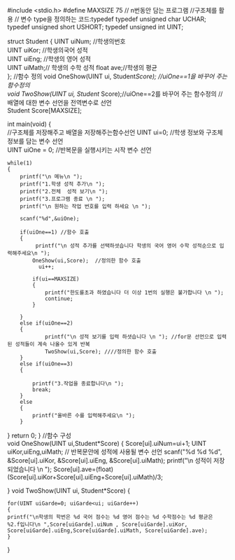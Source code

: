 #include <stdio.h>
#define MAXSIZE 75
// n번동안 담는 프로그램 
//구조체를 활용 
// 변수 type을 정의하는 코드:typedef
typedef unsigned char UCHAR;
typedef unsigned short USHORT;
typedef unsigned int  UINT;

struct Student
{
	UINT uiNum; //학생의번호  
	UINT uiKor; //학생의국어  성적  
	UINT uiEng; //학생의 영어 성적  
	UINT uiMath;// 학생의 수학 성적 
	float ave;//학생의 평균 	 
};
//함수 정의 
void OneShow(UINT ui, Student*Score);  //uiOne==1을 바꾸어 주는 함수정의  
void TwoShow(UINT ui, Student* Score);//uiOne==2를 바꾸어 주는 함수정의 
// 배열에 대한 변수 선언을 전역변수로 선언  
Student Score[MAXSIZE];

int main(void)
{   
	 //구조체를 저장해주고 배열을 저장해주는함수선언 
	UINT ui=0; //학생 정보와 구조체 정보를 담는 변수 선언   
	UINT uiOne = 0; //반복문을 실행시키는 시작 변수 선언
	
	while(1)
	{		
		printf("\n 메뉴\n ");
		printf("1.학생 성적 추가\n ");
		printf("2.전체  성적 보기\n ");
		printf("3.프로그램 종료 \n ");
		printf("\n 원하는 작업 번호를 입력 하세요 \n ");	 
		 
		scanf("%d",&uiOne);
		
		if(uiOne==1) //함수 호출  
		{		
			 printf("\n 성적 추가를 선택하셧습니다 학생의 국어 영어 수학 성적순으로 입력해주세요\n ");
		   	OneShow(ui,Score); 	//정의한 함수 호출 
			  ui++;
			  
			if(ui==MAXSIZE) 
			{
				printf("한도를초과 하였습니다 더 이상 1번의 실행은 불가합니다 \n ");
				continue;
			}	
		
		}
		else if(uiOne==2) 
		{
		   		printf("\n 성적 보기를 입력 하셧습니다 \n "); //for문 선언으로 입력된 성적들이 계속 나올수 있게 반복
		   	 	TwoShow(ui,Score); ////정의한 함수 호출
		}		
		else if(uiOne==3)
		{
			
			printf("3.작업을 종료합니다\n ");
			break;
		}
		else
		{
			printf("올바른 수를 입력해주세요\n ");	
		}
	
}
    return 0;
}
//함수 구성  
void OneShow(UINT ui,Student*Score)
{
	Score[ui].uiNum=ui+1;
	UINT uiKor,uiEng,uiMath; //  반복문안에 성적에 사용될 변수 선언
	scanf("%d %d %d", &Score[ui].uiKor, &Score[ui].uiEng, &Score[ui].uiMath); 
	printf("\n 성적이 저장 되었습니다 \n ");
	Score[ui].ave=(float)(Score[ui].uiKor+Score[ui].uiEng+Score[ui].uiMath)/3;
				
}
void TwoShow(UINT ui, Student*Score)
{
			
	for(UINT uiGarde=0; uiGarde<ui; uiGarde++)
	{
	printf("\n학생의 학번은 %d 국어 점수는 %d 영어 점수는 %d 수학점수는 %d 평균은 %2.f입니다\n ",Score[uiGarde].uiNum , Score[uiGarde].uiKor, Score[uiGarde].uiEng,Score[uiGarde].uiMath, Score[uiGarde].ave);
	}	
				
}
